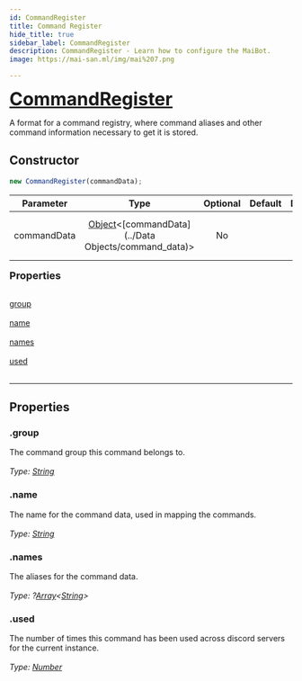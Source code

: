 ```yaml
---
id: CommandRegister
title: Command Register
hide_title: true
sidebar_label: CommandRegister
description: CommandRegister - Learn how to configure the MaiBot.
image: https://mai-san.ml/img/mai%207.png

---
```



<b> <font size='6'> <a href='https://github.com/maisans-maid/Mai/tree/master/struct/CommandRegister.js'> CommandRegister </a> </font> </b>

A format for a command registry, where command aliases and other command information necessary to get it is stored.

## Constructor

```js
new CommandRegister(commandData);
```
| Parameter | Type | Optional | Default | Description |
|:-:|:-:|:-:|:-:|:-:|
|commandData| [Object](https://developer.mozilla.org/en-US/docs/Web/JavaScript/Reference/Global_Objects/Object)<[commandData](../Data Objects/command_data)>| No |  | The Command Data to register |


<font size='4'><b>Properties</b></font><br></br>

[group](#group) <br></br>
[name](#name) <br></br>
[names](#names) <br></br>
[used](#used) <br></br>
***

## Properties
### .group
The command group this command belongs to.<br></br>
*Type: [String](https://developer.mozilla.org/en-US/docs/Web/JavaScript/Reference/Global_Objects/String)*

### .name
The name for the command data, used in mapping the commands.<br></br>
*Type: [String](https://developer.mozilla.org/en-US/docs/Web/JavaScript/Reference/Global_Objects/String)*

### .names
The aliases for the command data.<br></br>
*Type: ?[Array](https://developer.mozilla.org/en-US/docs/Web/JavaScript/Reference/Global_Objects/Array)<[String](https://developer.mozilla.org/en-US/docs/Web/JavaScript/Reference/Global_Objects/String )>*

### .used
The number of times this command has been used across discord servers for the current instance.<br></br>
*Type: [Number](https://developer.mozilla.org/en-US/docs/Web/JavaScript/Reference/Global_Objects/Number)*
